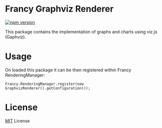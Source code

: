 # Francy Graphviz Renderer

[![npm version](https://badge.fury.io/js/francy-renderer-graphviz.svg)](https://badge.fury.io/js/francy-renderer-graphviz)

This package contains the implementation of graphs and charts using viz.js (Gaphviz).

# Usage

On loaded this package it can be then registered within Francy RenderingManager:

```
Francy.RenderingManager.register(new GraphvizRenderer().getConfiguration());
```

# License

[MIT](LICENSE) License
